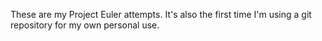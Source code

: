 These are my Project Euler attempts. It's also the first time I'm using a git repository for my own personal use.